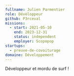 ```yaml
---
fullname: Julien Parmentier
role: Développeur
github: P3rceval
missions:
  - start: 2021-05-10
    end: 2023-12-31
    status: independent
    employer: Scopopop
startups:
  - preuve-de-covoiturage
domaine: Développement
---
```


Développeur et mordu de surf ! 
